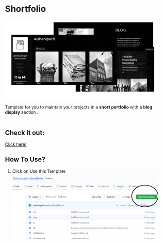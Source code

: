# Shortfolio
![Image of the website](https://github.com/Aishanipach/shortfolio/blob/master/img/readme.jpg)

Template for you to maintain your projects in a <b>short portfolio</b> with a <b>blog display</b> section .<br><br>

## Check it out:
[Click here!](https://aishanipach.github.io/shortfolio/)

## How To Use?

1. Click on Use this Template
![Image](https://github.com/Aishanipach/shortfolio/blob/master/Usethis.PNG)

